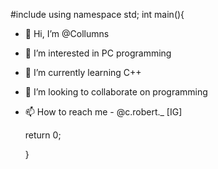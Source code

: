 #include <README>
using namespace std;
  int main(){

- 👋 Hi, I’m @Collumns
- 👀 I’m interested in PC programming
- 🌱 I’m currently learning C++
- 💞️ I’m looking to collaborate on programming
- 📫 How to reach me - @c.robert._ [IG]
  
  return 0;
  
  } 
  
